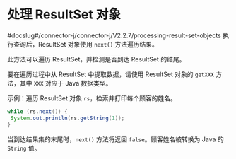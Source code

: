 处理 ResultSet 对象 
====================================
#docslug#/connector-j/connector-j/V2.2.7/processing-result-set-objects
执行查询后，ResultSet 对象使用 `next()` 方法遍历结果。

此方法可以遍历 ResultSet，并检测是否到达 ResultSet 的结尾。

要在遍历过程中从 ResultSet 中提取数据，请使用 ResultSet 对象的 `getXXX` 方法，其中 `XXX` 对应于 Java 数据类型。

示例：遍历 ResultSet 对象 `rs`，检索并打印每个顾客的姓名。

```java
while (rs.next()) {  
 System.out.println(rs.getString(1));
}
```



当到达结果集的末尾时，`next()` 方法将返回 `false`。顾客姓名被转换为 Java 的 `String` 值。
